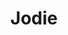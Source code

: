 ---
title: Jodie
date: 
draft: false

# descripcion
description : Doble mariposita

materials: Plata 925

color: Plateado

dimensions: 0,8 cm

code: 01-03-0268

type: "Aros"

categories: []

price: $2.480,00

price_eftvo: $2.105,00

# Images
# first image will be shown in the product page
images:
  # - image: "images/path_to_image"
  # La ubicacion de las imagenes es imagenes/Aros/Aros.Microcubic/01-03-0268-jodie
  - image: "./images/aros/microcubic/01-03-0268-doble-mariposita_a.jpeg"
  - image: "./images/aros/microcubic/01-03-0268-doble-mariposita_b.jpeg"
---